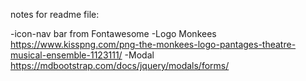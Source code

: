 

notes for readme file:

-icon-nav bar from Fontawesome
-Logo Monkees https://www.kisspng.com/png-the-monkees-logo-pantages-theatre-musical-ensemble-1123111/
-Modal https://mdbootstrap.com/docs/jquery/modals/forms/
